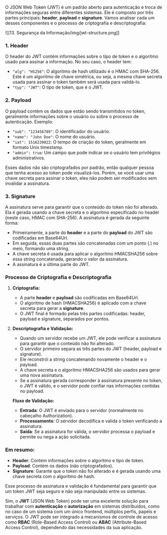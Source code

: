 O JSON Web Token (JWT) é um padrão aberto para autenticação e troca de informações seguras entre diferentes sistemas. Ele é composto por três partes principais: **header**, **payload** e **signature**. Vamos analisar cada um desses componentes e o processo de criptografia e descriptografia:

![[13. Segurança da Informação/img/jwt-structure.png]]

### 1. **Header**

O header do JWT contém informações sobre o tipo de token e o algoritmo usado para assinar a informação. No seu caso, o header tem:

- `"alg": "HS256"`: O algoritmo de hash utilizado é o HMAC com SHA-256. Este é um algoritmo de chave simétrica, ou seja, a mesma chave secreta usada para assinar o token também será usada para validá-lo.
- `"typ": "JWT"`: O tipo de token, que é o JWT.

### 2. **Payload**

O payload contém os dados que estão sendo transmitidos no token, geralmente informações sobre o usuário ou sobre o processo de autenticação. Exemplo:

- `"sub": "123456789"`: O identificador do usuário.
- `"name": "John Doe"`: O nome do usuário.
- `"iat": 1516239022`: O tempo de criação do token, geralmente em formato Unix timestamp.
- `"admin": true`: Um campo que pode indicar se o usuário tem privilégios administrativos.

Esses dados não são criptografados por padrão, então qualquer pessoa que tenha acesso ao token pode visualizá-los. Porém, se você usar uma chave secreta para assinar o token, eles não podem ser modificados sem invalidar a assinatura.

### 3. **Signature**

A assinatura serve para garantir que o conteúdo do token não foi alterado. Ela é gerada usando a chave secreta e o algoritmo especificado no header (neste caso, HMAC com SHA-256). A assinatura é gerada da seguinte forma:

- Primeiramente, a parte do **header** e a parte do **payload** do JWT são codificadas em Base64Url.
- Em seguida, essas duas partes são concatenadas com um ponto (.) no meio, formando uma string.
- A chave secreta é usada para aplicar o algoritmo HMACSHA256 sobre essa string concatenada, gerando o valor da assinatura.
- A assinatura é a última parte do JWT.

### Processo de Criptografia e Descriptografia

1. **Criptografia:**
    
    - A parte **header** e **payload** são codificadas em Base64Url.
    - O algoritmo de hash (HMACSHA256) é aplicado com a chave secreta para gerar a **signature**.
    - O JWT final é formado pelas três partes codificadas: header, payload e signature, separados por pontos.
2. **Descriptografia e Validação:**
    
    - Quando um servidor recebe um JWT, ele pode verificar a assinatura para garantir que o conteúdo não foi alterado.
    - O servidor primeiro separa as três partes do JWT (header, payload e signature).
    - Ele reconstrói a string concatenando novamente o header e o payload.
    - A chave secreta e o algoritmo HMACSHA256 são usados para gerar uma nova assinatura.
    - Se a assinatura gerada corresponder à assinatura presente no token, o JWT é válido, e o servidor pode confiar nas informações contidas no payload.
    
    **Fluxo de Validação:**
    
    - **Entrada**: O JWT é enviado para o servidor (normalmente no cabeçalho Authorization).
    - **Processamento**: O servidor decodifica e valida o token verificando a assinatura.
    - **Saída**: Se a assinatura for válida, o servidor processa o payload e permite ou nega a ação solicitada.

### Em resumo:

- **Header**: Contém informações sobre o algoritmo e tipo de token.
- **Payload**: Contém os dados (não criptografados).
- **Signature**: Garante que o token não foi alterado e é gerada usando uma chave secreta com o algoritmo de hash.

Esse processo de assinatura e validação é fundamental para garantir que um token JWT seja seguro e não seja manipulado entre os sistemas.

Sim, o **JWT** (JSON Web Token) pode ser uma excelente solução para trabalhar com **autenticação** e **autorização** em sistemas distribuídos, como no caso de um sistema com um único frontend, múltiplos perfis, papéis e serviços. O JWT pode ser integrado a mecanismos de controle de acesso como **RBAC** (Role-Based Access Control) ou **ABAC** (Attribute-Based Access Control), dependendo das necessidades da sua aplicação.